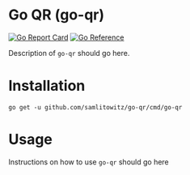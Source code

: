 # Go QR (go-qr)
[![Go Report Card](https://goreportcard.com/badge/github.com/samlitowitz/go-qr)](https://goreportcard.com/report/github.com/samlitowitz/go-qr)
[![Go Reference](https://pkg.go.dev/badge/github.com/samlitowitz/go-qr.svg)](https://pkg.go.dev/github.com/samlitowitz/go-qr)

Description of `go-qr` should go here.

# Installation
`go get -u github.com/samlitowitz/go-qr/cmd/go-qr`

# Usage
Instructions on how to use `go-qr` should go here

